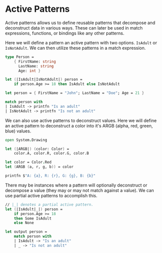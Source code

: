 # Active Patterns

Active patterns allows us to define reusable patterns that decompose and deconstruct data in various ways. These can later be used in match expressions, functions, or bindings like any other patterns.

Here we will define a pattern an active pattern with two options. `IsAdult` or `IsNotAdult`. We can then utilize these patterns in a match expression.

```fsharp
type Person =
    { FirstName: string
      LastName: string
      Age: int }

let (|IsAdult|IsNotAdult|) person =
    if person.Age >= 18 then IsAdult else IsNotAdult

let person = { FirstName = "John"; LastName = "Doe"; Age = 21 }

match person with
| IsAdult -> printfn "Is an adult"
| IsNotAdult -> printfn "Is not an adult"
```

We can also use active patterns to deconstruct values.
Here we will define an active pattern to deconstruct a color into it's ARGB (alpha, red, green, blue) values.

```fsharp
open System.Drawing

let (|ARGB|) (color: Color) =
    color.A, color.R, color.G, color.B

let color = Color.Red
let (ARGB (a, r, g, b)) = color

printfn $"A: {a}, R: {r}, G: {g}, B: {b}"
```

There may be instances where a pattern will optionally deconstruct or decompose a value (they may or may not match against a value). We can use partial active patterns to accomplish this.

```fsharp
// |_| denotes a partial active pattern.
let (|IsAdult|_|) person =
    if person.Age >= 18 
    then Some IsAdult
    else None

let output person =
    match person with
    | IsAdult -> "Is an adult"
    | _ -> "Is not an adult"
```